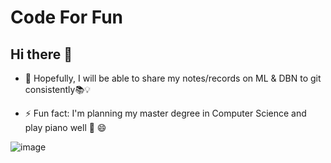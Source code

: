 # Code For Fun

## Hi there 👋

- 🤘 Hopefully, I will be able to share my notes/records on ML & DBN to git consistently📚💡

- ⚡ Fun fact: I'm planning my master degree in Computer Science and play piano well 🎹 😄

![image](https://user-images.githubusercontent.com/78548649/200026698-00fc4b6c-2441-4582-92a4-1b2768e14e86.png)



<!--
**belina-png/belina-png** is a ✨ _special_ ✨ repository because its `README.md` (this file) appears on your GitHub profile.

Here are some ideas to get you started:

- 🔭 I’m currently working on ...
- 🌱 I’m currently learning Machine Learning and Natural Language Processing( NLP ) 
- 👯 I’m looking to collaborate on ...
- 🤔 I’m looking for help with ...
- 💬 Ask me about ...
- 📫 How to reach me: ...
- 😄 Pronouns: ...
- ⚡ Fun fact: ...
-->
